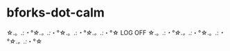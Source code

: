 bforks-dot-calm
===============

☆.。.:*・°☆.。.:*・°☆.。.:*・°☆.。.:*・°☆ LOG OFF ☆.。.:*・°☆.。.:*・°☆.。.:*・°☆.。.:*・°☆	
